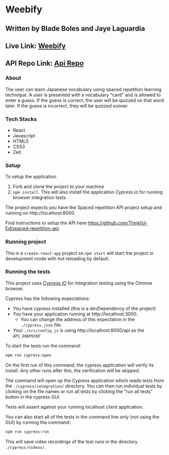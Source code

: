 # Weebify

## Written by Blade Boles and Jaye Laguardia

## Live Link: [Weebify](https://weebify.bladeboles.now.sh)

## API Repo Link: [Api Repo](https://github.com/thinkful-ei-jaguar/Cap-2-Server-Jaye-Blade)

### About
The user can learn Japanese vocabulary using spaced repetition learning technique.  A user is presented with a vocabulary "card" and is allowed to enter a guess.  If the guess is correct, the user will be quizzed on that word later.  If the guess is incorrect, they will be quizzed sooner.

### Tech Stacks
- React
- Javascript
- HTML5
- CSS3
- Zeit

### Setup

To setup the application

1. Fork and clone the project to your machine
2. `npm install`. This will also install the application *Cypress.io* for running browser integration tests

The project expects you have the Spaced repetition API project setup and running on http://localhost:8000.

Find instructions to setup the API here https://github.com/Thinkful-Ed/spaced-repetition-api.

### Running project

This is a `create-react-app` project so `npm start` will start the project in development mode with hot reloading by default.

### Running the tests

This project uses [Cypress IO](https://docs.cypress.io) for integration testing using the Chrome browser.

Cypress has the following expectations:

- You have cypress installed (this is a devDependency of the project)
- You have your application running at http://localhost:3000.
  - You can change the address of this expectation in the `./cypress.json` file.
- Your `./src/config.js` is using http://localhost:8000/api as the `API_ENDPOINT`

To start the tests run the command:

```bash
npm run cypress:open
```

On the first run of this command, the cypress application will verify its install. Any other runs after this, the verification will be skipped.

The command will open up the Cypress application which reads tests from the `./cypress/integration/` directory. You can then run individual tests by clicking on the file names or run all tests by clicking the "run all tests" button in the cypress GUI.

Tests will assert against your running localhost client application.

You can also start all of the tests in the command line only (not using the GUI) by running the command:

```bash
npm run cypress:run
```

This will save video recordings of the test runs in the directory `./cypress/videos/`.

